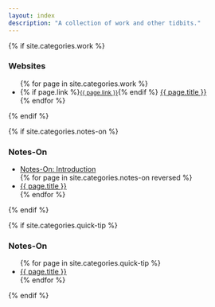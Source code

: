 ```yaml
---
layout: index
description: "A collection of work and other tidbits."
---
```


{% if site.categories.work %}
### Websites
<ul class="posts">
  {% for page in site.categories.work %}
  <li>
  	{% if page.link %}<small class="datetime muted" style=""><a href="http://{{ page.link }}" target="_blank">{{ page.link }}</a></small>{% endif %}
  	<a href="{{ page.url }}">{{ page.title }}</a>
  </li>
  {% endfor %}
</ul>
{% endif %}

{% if site.categories.notes-on %}
### Notes-On
<ul class="posts">
  <li>
  	<a href="{{ post_url 2013-11-19-notes-on }}">Notes-On: Introduction</a>
  </li>
  {% for page in site.categories.notes-on reversed %}
  <li>
  	<a href="{{ page.url }}">{{ page.title }}</a>
  </li>
  {% endfor %}
</ul>
{% endif %}

{% if site.categories.quick-tip %}
### Notes-On
<ul class="posts">
  {% for page in site.categories.quick-tip %}
  <li>
    <a href="{{ page.url }}">{{ page.title }}</a>
  </li>
  {% endfor %}
</ul>
{% endif %}

